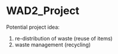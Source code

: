 # WAD2_Project

Potential project idea:
1. re-distribution of waste (reuse of items)
2. waste management (recycling)
